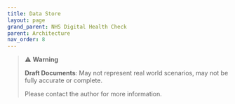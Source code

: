 ```yaml
---
title: Data Store
layout: page
grand_parent: NHS Digital Health Check
parent: Architecture
nav_order: 8
---
```


> ⚠️ **Warning**
>  
> **Draft Documents**: May not represent real world scenarios, may not be fully accurate or complete.
>
> Please contact the author for more information.